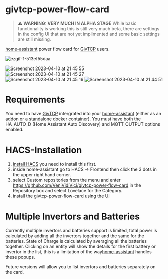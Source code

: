 # givtcp-power-flow-card

> **⚠ WARNING: VERY MUCH IN ALPHA STAGE**
> While basic functionality is working this is still very much beta, there are settings in the config UI that are not yet implimented and some basic settings are still missing.

[home-assistant](home-assistant.io) power flow card for [GivTCP](https://github.com/britkat1980/giv_tcp) users.

![ezgif-1-513ef55daa](https://user-images.githubusercontent.com/19427540/230995889-6586adbf-5d4a-4b8e-8cf7-a3bef956aa36.gif)

![Screenshot 2023-04-10 at 21 45 55](https://user-images.githubusercontent.com/19427540/230996371-b509531c-a822-4254-be17-813704cfab6e.png)
![Screenshot 2023-04-10 at 21 45 27](https://user-images.githubusercontent.com/19427540/230996373-3348000f-44a8-4bd1-85ab-1e367ee23f81.png)
![Screenshot 2023-04-10 at 21 45 16](https://user-images.githubusercontent.com/19427540/230996375-f4be1a0a-8cbf-4785-a28e-45244939c776.png)
![Screenshot 2023-04-10 at 21 44 51](https://user-images.githubusercontent.com/19427540/230996376-02d36f4f-38fc-46bd-b907-faac59c94b56.png)

# Requirements

You need to have [GivTCP](https://github.com/britkat1980/giv_tcp) intergrated into your [home-assistant](home-assistant.io) (either as an addon or a standalone docker container).
You must have both the HA_AUTO_D (Home Assistant Auto Discovery) and MQTT_OUTPUT options enabled.

# HACS-Installation

1. [install HACS](https://hacs.xyz/docs/installation/installation) you need to install this first.
2. inside home-assistant go to HACS -> Frontend then click the 3 dots in the upper right hand corner.
3. select Custom repositories from the menu and enter https://github.com/VeniVidiVici/givtcp-power-flow-card in the Repository box and select Lovelace for the Category.
4. install the givtcp-power-flow-card using the UI

# Multiple Invertors and Batteries

Currently multiple invertors and batteries support is limited, total power is calculated by adding all the invertors together and the same for the batteries. State of Charge is calculated by averaging all the batteries together.
Clicking on an entity will show the details for the first battery or invertor in the list, this is a limitation of the way[home-assistant](home-assistant.io) handles these popups.

Future versions will allow you to list invertors and batteries separately on the card.
